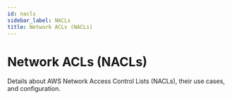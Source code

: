 ```yaml
---
id: nacls
sidebar_label: NACLs
title: Network ACLs (NACLs)
---
```


# Network ACLs (NACLs)

Details about AWS Network Access Control Lists (NACLs), their use cases, and configuration.
